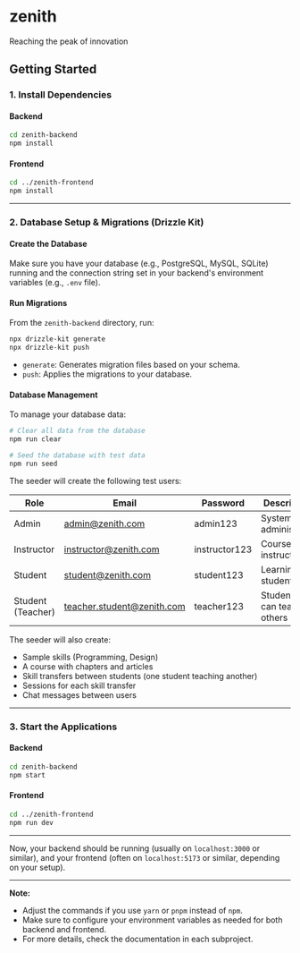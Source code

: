 # zenith

Reaching the peak of innovation

## Getting Started

### 1. Install Dependencies

#### Backend

```bash
cd zenith-backend
npm install
```

#### Frontend

```bash
cd ../zenith-frontend
npm install
```

---

### 2. Database Setup & Migrations (Drizzle Kit)

#### Create the Database

Make sure you have your database (e.g., PostgreSQL, MySQL, SQLite) running and the connection string set in your backend's environment variables (e.g., `.env` file).

#### Run Migrations

From the `zenith-backend` directory, run:

```bash
npx drizzle-kit generate
npx drizzle-kit push
```

- `generate`: Generates migration files based on your schema.
- `push`: Applies the migrations to your database.

#### Database Management

To manage your database data:

```bash
# Clear all data from the database
npm run clear

# Seed the database with test data
npm run seed
```

The seeder will create the following test users:

| Role              | Email                      | Password      | Description                  |
| ----------------- | -------------------------- | ------------- | ---------------------------- |
| Admin             | admin@zenith.com           | admin123      | System administrator         |
| Instructor        | instructor@zenith.com      | instructor123 | Course instructor            |
| Student           | student@zenith.com         | student123    | Learning student             |
| Student (Teacher) | teacher.student@zenith.com | teacher123    | Student who can teach others |

The seeder will also create:

- Sample skills (Programming, Design)
- A course with chapters and articles
- Skill transfers between students (one student teaching another)
- Sessions for each skill transfer
- Chat messages between users

---

### 3. Start the Applications

#### Backend

```bash
cd zenith-backend
npm start
```

#### Frontend

```bash
cd ../zenith-frontend
npm run dev
```

---

Now, your backend should be running (usually on `localhost:3000` or similar), and your frontend (often on `localhost:5173` or similar, depending on your setup).

---

**Note:**

- Adjust the commands if you use `yarn` or `pnpm` instead of `npm`.
- Make sure to configure your environment variables as needed for both backend and frontend.
- For more details, check the documentation in each subproject.
